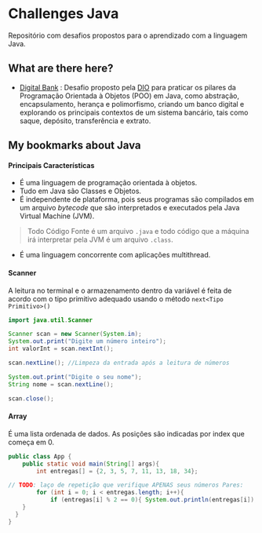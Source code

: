 # Challenges Java
Repositório com desafios propostos para o aprendizado com a linguagem Java.

## What are there here?
- [Digital Bank](https://github.com/otthonleao/challenges-java/tree/main/DIO/Digital%20Bank) : Desafio proposto pela [DIO](https://web.dio.me/track/formacao-java-developer) para praticar os pilares da Programação Orientada à Objetos (POO) em Java, como abstração, encapsulamento, herança e polimorfismo, criando um banco digital e explorando os principais contextos de um sistema bancário, tais como saque, depósito, transferência e extrato.

## My bookmarks about Java
#### Principais Características
* É uma linguagem de programação orientada à objetos.
* Tudo em Java são Classes e Objetos.
* É independente de plataforma, pois seus programas são compilados em um arquivo *bytecode* que são interpretados e executados pela Java Virtual Machine (JVM).
> Todo Código Fonte é um arquivo `.java` e todo código que a máquina irá interpretar pela JVM é um arquivo `.class`.
* É uma linguagem concorrente com aplicações multithread.

#### Scanner
A leitura no terminal e o armazenamento dentro da variável é feita de acordo com o tipo primitivo adequado usando o método `next<Tipo Primitivo>()`
```java
import java.util.Scanner

Scanner scan = new Scanner(System.in);
System.out.print("Digite um número inteiro");
int valorInt = scan.nextInt();

scan.nextLine(); //Limpeza da entrada após a leitura de números

System.out.print("Digite o seu nome");
String nome = scan.nextLine();

scan.close();
```
#### Array
É uma lista ordenada de dados. As posições são indicadas por index que começa em 0.
```java
public class App {
	public static void main(String[] args){
		int entregas[] = {2, 3, 5, 7, 11, 13, 18, 34};

// TODO: laço de repetição que verifique APENAS seus números Pares:
		for (int i = 0; i < entregas.length; i++){
			if (entregas[i] % 2 == 0){ System.out.println(entregas[i]); } 
    }
  }
}
```

